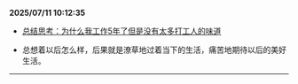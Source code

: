 
**2025/07/11 10:12:35**

- [总结思考：为什么我工作5年了但是没有太多打工人的味道](https://www.douban.com/group/topic/317404855/?_spm_id=MTk1MTEwMjcz&_i=2128718JHNrieU,2199199JHNrieU)

- 总想着以后怎么样，后果就是潦草地过着当下的生活，痛苦地期待以后的美好生活。


---


